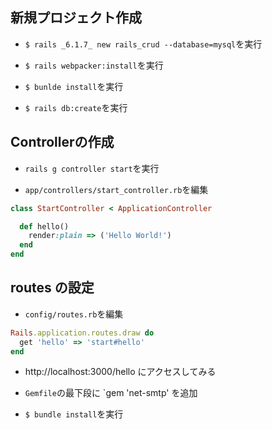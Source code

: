 ## 新規プロジェクト作成

+ `$ rails _6.1.7_ new rails_crud --database=mysql`を実行<br>

+ `$ rails webpacker:install`を実行<br>

+ `$ bunlde install`を実行<br>

+ `$ rails db:create`を実行<br>

## Controllerの作成

+ `rails g controller start`を実行<br>

+ `app/controllers/start_controller.rb`を編集<br>

```rb:start_controller.rb
class StartController < ApplicationController

  def hello()
    render:plain => ('Hello World!')
  end
end
```

## routes の設定

+ `config/routes.rb`を編集<br>

```rb:routes.rb
Rails.application.routes.draw do
  get 'hello' => 'start#hello'
end
```

+ http://localhost:3000/hello にアクセスしてみる<br>

+ `Gemfile`の最下段に `gem 'net-smtp' を追加<br>

+ `$ bundle install`を実行<br>
